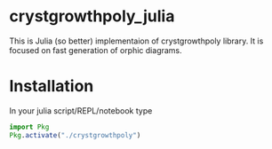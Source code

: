 # crystgrowthpoly_julia
This is Julia (so better) implementaion of crystgrowthpoly library. It is focused on fast generation of orphic diagrams.

# Installation
In your julia script/REPL/notebook type
```julia
import Pkg
Pkg.activate("./crystgrowthpoly")
```
